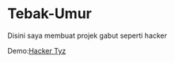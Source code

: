 # Tebak-Umur
<p>Disini saya membuat projek gabut seperti hacker</p>
Demo:<a href="https://rain.denngrh.repl.co/">Hacker Tyz</a>
